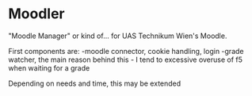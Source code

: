 # Moodler
"Moodle Manager" or kind of... for UAS Technikum Wien's Moodle. 

First components are:
  -moodle connector, cookie handling, login
  -grade watcher, the main reason behind this - I tend to excessive overuse of f5 when waiting for a grade
  
Depending on needs and time, this may be extended
